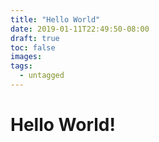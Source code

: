 ```yaml
---
title: "Hello World"
date: 2019-01-11T22:49:50-08:00
draft: true
toc: false
images:
tags:
  - untagged
---
```

# Hello World!

